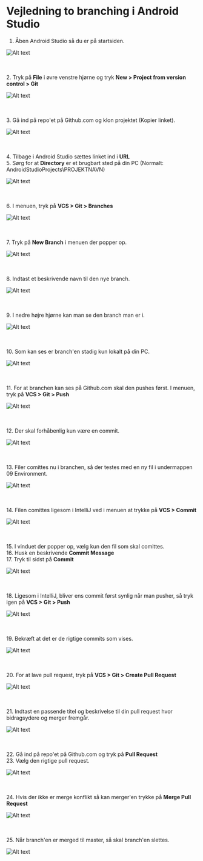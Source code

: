 # Vejledning to branching i Android Studio

1. Åben Android Studio så du er på startsiden. <br>

![Alt text](./Billeder_til_android_studio_branchvejledning/vejledning1.png)

<br><br> 2. Tryk på **File** i øvre venstre hjørne og tryk **New > Project from version control > Git**

![Alt text](./Billeder_til_android_studio_branchvejledning/vejledning2.png)

<br><br> 3. Gå ind på repo'et på Github.com og klon projektet (Kopier linket). <br>

![Alt text](./Billeder_til_android_studio_branchvejledning/vejledning3.png)

<br><br> 4. Tilbage i Android Studio sættes linket ind i **URL** <br>
5. Sørg for at **Directory** er et brugbart sted på din PC (Normalt: AndroidStudioProjects\PROJEKTNAVN) <br>

![Alt text](./Billeder_til_android_studio_branchvejledning/vejledning4.png)

<br><br> 6. I menuen, tryk på **VCS > Git > Branches** <br>

![Alt text](./Billeder_til_android_studio_branchvejledning/vejledning6.png)

<br><br> 7. Tryk på **New Branch** i menuen der popper op. <br>

![Alt text](./Billeder_til_android_studio_branchvejledning/vejledning7.png)

<br><br> 8. Indtast et beskrivende navn til den nye branch. <br>

![Alt text](./Billeder_til_android_studio_branchvejledning/vejledning8.png)

<br><br> 9. I nedre højre hjørne kan man se den branch man er i. <br>

![Alt text](./Billeder_til_android_studio_branchvejledning/vejledning9.png)

<br><br> 10. Som kan ses er branch'en stadig kun lokalt på din PC. <br>

![Alt text](./Billeder_til_android_studio_branchvejledning/vejledning10.png)

<br><br> 11. For at branchen kan ses på Github.com skal den pushes først. I menuen, tryk på **VCS > Git > Push** <br>

![Alt text](./Billeder_til_android_studio_branchvejledning/vejledning11.png)

<br><br> 12. Der skal forhåbenlig kun være en commit. <br>

![Alt text](./Billeder_til_android_studio_branchvejledning/vejledning12.png)

<br><br> 13. Filer comittes nu i branchen, så der testes med en ny fil i undermappen 09 Environment. <br>

![Alt text](./Billeder_til_android_studio_branchvejledning/vejledning13.png)

<br><br> 14. Filen comittes ligesom i IntelliJ ved i menuen at trykke på **VCS > Commit** <br>

![Alt text](./Billeder_til_android_studio_branchvejledning/vejledning14.png)

<br><br> 15. I vinduet der popper op, vælg kun den fil som skal comittes. <br>
16. Husk en beskrivende **Commit Message** <br>
17. Tryk til sidst på **Commit**

![Alt text](./Billeder_til_android_studio_branchvejledning/vejledning15.png)

<br><br> 18. Ligesom i IntelliJ, bliver ens commit først synlig når man pusher, så tryk igen på **VCS > Git > Push** <br>

![Alt text](./Billeder_til_android_studio_branchvejledning/vejledning16.png)

<br><br> 19. Bekræft at det er de rigtige commits som vises. <br>

![Alt text](./Billeder_til_android_studio_branchvejledning/vejledning17.png) 

<br><br> 20. For at lave pull request, tryk på **VCS > Git > Create Pull Request** <br>

![Alt text](./Billeder_til_android_studio_branchvejledning/vejledning18.png) 

<br><br> 21. Indtast en passende titel og beskrivelse til din pull request hvor bidragsydere og merger fremgår. <br>

![Alt text](./Billeder_til_android_studio_branchvejledning/vejledning19.png)

<br><br> 22. Gå ind på repo'et på Github.com og tryk på **Pull Request** <br>
23. Vælg den rigtige pull request.

![Alt text](./Billeder_til_android_studio_branchvejledning/vejledning20.png)  

<br><br> 24. Hvis der ikke er merge konflikt så kan merger'en trykke på **Merge Pull Request** <br>

![Alt text](./Billeder_til_android_studio_branchvejledning/vejledning21.png) 

<br><br> 25. Når branch'en er merged til master, så skal branch'en slettes. <br>

![Alt text](./Billeder_til_android_studio_branchvejledning/vejledning22.png) 



   
